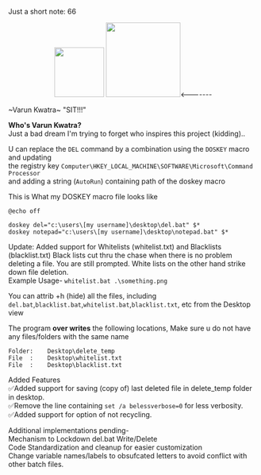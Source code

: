 Just a short note: 66<br>
<p align="center"><img src="https://github.com/175M3H3RE/del_.bat/blob/4ca2f2fa972a4f4bc2538febfa392faa3681f92c/ea03bae8-ad03-403f-9ece-601c35719f65.png" height=100 >
<img src="https://github.com/175M3H3RE/del_.bat/blob/4ca2f2fa972a4f4bc2538febfa392faa3681f92c/thumbs-up-skull.gif" height=150><-------
 
~Varun Kwatra~ "SIT!!!"</p>

<b>Who's Varun Kwatra?</b>
<br>Just a bad dream I'm trying to forget who inspires this project (kidding)..</br>

U can replace the `DEL` command by a combination using the `DOSKEY` macro and updating<br>
the registry key `Computer\HKEY_LOCAL_MACHINE\SOFTWARE\Microsoft\Command Processor`<br>
and adding a string (`AutoRun`) containing path of the doskey macro  

This is What my DOSKEY macro file looks like
```
@echo off

doskey del="c:\users\[my username]\desktop\del.bat" $*
doskey notepad="c:\users\[my username]\desktop\notepad.bat" $*
```

Update: Added support for Whitelists (whitelist.txt) and Blacklists (blacklist.txt)
Black lists cut thru the chase when there is no problem deleting a file. You are
still prompted.
White lists on the other hand strike down file deletion.
<br>Example Usage- ```whitelist.bat .\something.png```

You can attrib +h (hide) all the files, including `del.bat`,`blacklist.bat`,`whitelist.bat`,`blacklist.txt`, etc
from the Desktop view

The program <b>over writes</b> the following locations, Make sure u do not have any files/folders with the same name
```
Folder:    Desktop\delete_temp  
File  :    Desktop\whitelist.txt
File  :    Desktop\blacklist.txt
```

Added Features
<br>✅Added support for saving (copy of) last deleted file in delete_temp folder in desktop.
<br>✅Remove the line containing ```set /a belessverbose=0``` for less verbosity.
<br>✅Added support for option of not recycling.


Additional implementations pending-
<br>Mechanism to Lockdown del.bat Write/Delete 
<br>Code Standardization and cleanup for easier customization
<br>Change variable names/labels to obsufcated letters to avoid conflict with other batch files.

